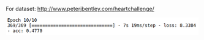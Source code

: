 For dataset: http://www.peterjbentley.com/heartchallenge/

![training image](https://github.com/samirkhanal35/heart_sound_segmentation/blob/master/heart_sound_segmentation_training.png)


